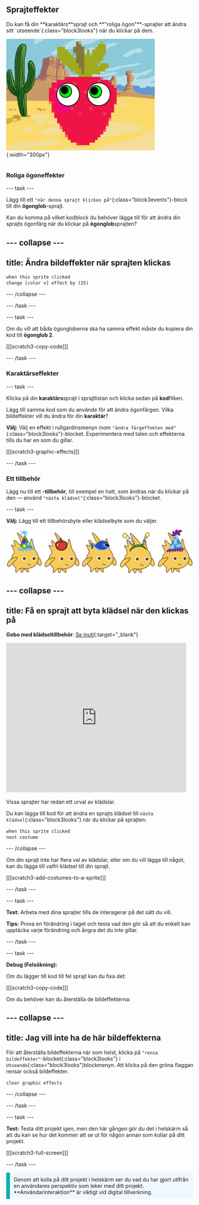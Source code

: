 ## Sprajteffekter

<div style="display: flex; flex-wrap: wrap">
<div style="flex-basis: 200px; flex-grow: 1; margin-right: 15px;">
Du kan få din **karaktärs**sprajt och **"roliga ögon"**-sprajter att ändra sitt `utseende`{:class="block3looks"} när du klickar på dem.
</div>
<div>

![En karaktär och ögon med bildeffekter.](images/character-graphic-effects.png){:width="300px"}    

</div>
</div>

### Roliga ögoneffekter

--- task ---

Lägg till ett `"när denna sprajt klickas på"`{:class="block3events"}-block till din **ögonglob**-sprajt.

Kan du komma på vilket kodblock du behöver lägga till för att ändra din sprajts ögonfärg när du klickar på **ögonglob**sprajten?

--- collapse ---
---
title: Ändra bildeffekter när sprajten klickas
---

```blocks3
when this sprite clicked  
change [color v] effect by (25)
```

--- /collapse ---

--- /task ---

--- task ---

Om du vill att båda ögongloberna ska ha samma effekt måste du kopiera din kod till **ögonglob 2**.

[[[scratch3-copy-code]]]

--- /task ---

### Karaktärseffekter

--- task ---

Klicka på din **karaktärs**sprajt i sprajtlistan och klicka sedan på **kod**fliken.

Lägg till samma kod som du använde för att ändra ögonfärgen. Vilka bildeffekter vill du ändra för din **karaktär**?

**Välj:** Välj en effekt i rullgardinsmenyn inom `"ändra färgeffekten med"`{:class="block3looks"}-blocket. Experimentera med talen och effekterna tills du har en som du gillar.

[[[scratch3-graphic-effects]]]

--- /task ---

### Ett tillbehör

Lägg nu till ett **-tillbehör**, till exempel en hatt, som ändras när du klickar på den — använd `"nästa klädsel"`{:class="block3looks"}-blocket.

--- task ---

**Välj:** Lägg till ett tillbehörsbyte eller klädselbyte som du väljer.

![Sprajter med tillbehör.](images/accessory-sprite.png)

--- collapse ---
---
title: Få en sprajt att byta klädsel när den klickas på
---

**Gobo med klädseltillbehör**: [Se inuti](https://scratch.mit.edu/projects/496334057/editor){:target="_blank"}
<div class="scratch-preview">
<iframe allowtransparency="true" width="485" height="402" src="https://scratch.mit.edu/projects/embed/496334057/?autostart=false" frameborder="0"></iframe>
</div>

Vissa sprajter har redan ett urval av klädslar.

Du kan lägga till kod för att ändra en sprajts klädsel till `nästa klädsel`{:class="block3looks"} när du klickar på sprajten:

```blocks3
when this sprite clicked
next costume
```

--- /collapse ---

Om din sprajt inte har flera val av klädslar, eller om du vill lägga till något, kan du lägga till valfri klädsel till din sprajt.

[[[scratch3-add-costumes-to-a-sprite]]]

--- /task ---

--- task ---

**Test:** Arbeta med dina sprajter tills de interagerar på det sätt du vill.

**Tips:** Prova en förändring i taget och testa vad den gör så att du enkelt kan upptäcka varje förändring och ångra det du inte gillar.

--- /task ---

--- task ---

**Debug (Felsökning):**

Om du lägger till kod till fel sprajt kan du fixa det:

[[[scratch3-copy-code]]]

Om du behöver kan du återställa de bildeffekterna:

--- collapse ---
---
title: Jag vill inte ha de här bildeffekterna
---

För att återställa bildeffekterna när som helst, klicka på `"rensa bildeffekter"`-blocket{:class="block3looks"} i `Utseende`{:class="block3looks"}blockmenyn. Att klicka på den gröna flaggan rensar också bildeffekter.

```blocks3
clear graphic effects
```
--- /collapse ---

--- /task ---

--- task ---

**Test:** Testa ditt projekt igen, men den här gången gör du det i helskärm så att du kan se hur det kommer att se ut för någon annan som kollar på ditt projekt.

[[[scratch3-full-screen]]]

--- /task ---

<p style="border-left: solid; border-width:10px; border-color: #0faeb0; background-color: aliceblue; padding: 10px;">
Genom att kolla på ditt projekt i helskärm ser du vad du har gjort utifrån en användares perspektiv som leker med ditt projekt. **Användarinteraktion** är viktigt vid digital tillverkning. 
</p>


